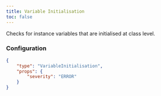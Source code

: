```yaml
---
title: Variable Initialisation
toc: false
---
```


Checks for instance variables that are initialised at class level.

### Configuration

```json
{
    "type": "VariableInitialisation",
    "props": {
        "severity": "ERROR"
    }
}
```
